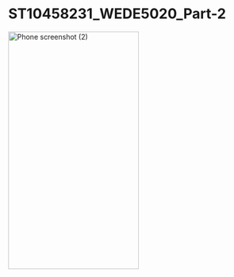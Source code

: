 # ST10458231_WEDE5020_Part-2
<img width="263" height="479" alt="Phone screenshot (2)" src="https://github.com/user-attachments/assets/3d6f563b-6778-432f-9e18-b12c6d0346d1" />
